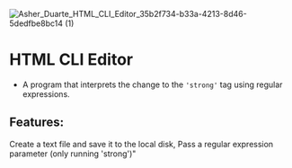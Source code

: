 ![Asher_Duarte_HTML_CLI_Editor_35b2f734-b33a-4213-8d46-5dedfbe8bc14 (1)](https://user-images.githubusercontent.com/105469529/213925498-e23cb8e5-8bee-4465-a9ff-8c8d618a7dd4.png)
# HTML CLI Editor 
- A program that interprets the change to the `'strong'` tag using regular expressions. 

## Features: 
Create a text file and save it to the local disk, Pass a regular expression parameter (only running 'strong')"

  
